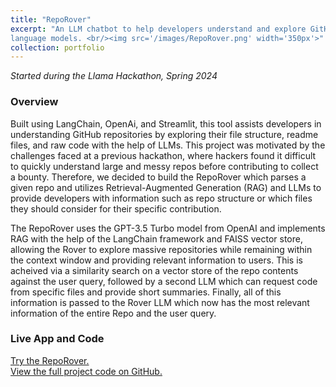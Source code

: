 ```yaml
---
title: "RepoRover"
excerpt: "An LLM chatbot to help developers understand and explore GitHub repositories using 
language models. <br/><img src='/images/RepoRover.png' width='350px'>"
collection: portfolio
---
```

*Started during the Llama Hackathon, Spring 2024*  

### Overview  
Built using LangChain, OpenAi, and Streamlit, this tool assists developers in understanding GitHub repositories by exploring their file structure, readme files, and raw code with the help of LLMs. This project was motivated by the
challenges faced at a previous hackathon, where hackers found it difficult to quickly understand large and messy
repos before contributing to collect a bounty. Therefore, we decided to build the RepoRover which parses
a given repo and utilizes Retrieval-Augmented Generation (RAG) and LLMs to provide developers with information such as repo structure or which files they should consider for their specific contribution.

The RepoRover uses the GPT-3.5 Turbo model from OpenAI and implements RAG with the help of the LangChain framework and FAISS vector store, allowing the Rover to explore massive repositories while remaining within the context window and providing relevant information to users. This is acheived via a similarity search on a vector store of the repo contents against the user query, followed by a second LLM which can request code from specific files and provide short summaries. Finally, all of this information is passed to the Rover LLM which now has the most relevant information of the entire Repo and the user query.

### Live App and Code 
[Try the RepoRover.](https://reporover.streamlit.app/)  
[View the full project code on GitHub.](https://github.com/DevTechCollective/RepoRover)
